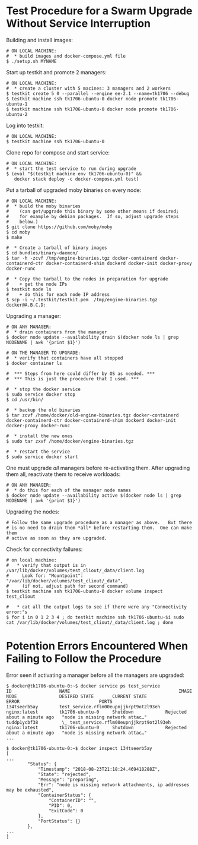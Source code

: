 Test Procedure for a Swarm Upgrade Without Service Interruption
======================

Building and install images:

    # ON LOCAL MACHINE:
    #  * build images and docker-compose.yml file
    $ ./setup.sh MYNAME


Start up testkit and promote 2 managers:

    # ON LOCAL MACHINE:
    #  * create a cluster with 5 macines: 3 managers and 2 workers
    $ testkit create 5 0 --parallel --engine ee-2.1 --name=tk1706 --debug
    $ testkit machine ssh tk1706-ubuntu-0 docker node promote tk1706-ubuntu-1
    $ testkit machine ssh tk1706-ubuntu-0 docker node promote tk1706-ubuntu-2


Log into testkit:

    # ON LOCAL MACHINE:
    $ testkit machine ssh tk1706-ubuntu-0


Clone repo for compose and start service:

    # ON LOCAL MACHINE:
    #  * start the test service to run during upgrade
    $ (eval "$(testkit machine env tk1706-ubuntu-0)" && 
       docker stack deploy -c docker-compose.yml test)


Put a tarball of upgraded moby binaries on every node:

    # ON LOCAL MACHINE:
    #  * build the moby binaries
    #    (can get/upgrade this binary by some other means if desired;
    #    for example by debian packages.  If so, adjust upgrade steps
    #    below.)
    $ git clone https://github.com/moby/moby
    $ cd moby
    $ make

    #  * Create a tarball of binary images
    $ cd bundles/binary-daemon/
    $ tar -h -zcvf /tmp/engine-binaries.tgz docker-containerd docker-containerd-ctr docker-containerd-shim dockerd docker-init docker-proxy docker-runc

    #  * Copy the tarball to the nodes in preparation for upgrade
    #    + get the node IPs
    $ testkit node ls
    #    + do this for each node IP address
    $ scp -i ~/.testkit/testkit.pem  /tmp/engine-binaries.tgz docker@A.B.C.D:


Upgrading a manager:

    # ON ANY MANAGER:
    #  * drain containers from the manager
    $ docker node update --availability drain $(docker node ls | grep NODENAME | awk '{print $1}')

    # ON THE MANAGER TO UPGRADE:
    #  * verify that containers have all stopped
    $ docker container ls 

    #  *** Steps from here could differ by OS as needed. ***
    #  *** This is just the procedure that I used. ***

    #  * stop the docker service
    $ sudo service docker stop
    $ cd /usr/bin/

    #  * backup the old binaries
    $ tar zcvf /home/docker/old-engine-binaries.tgz docker-containerd docker-containerd-ctr docker-containerd-shim dockerd docker-init docker-proxy docker-runc

    #  * install the new ones
    $ sudo tar zxvf /home/docker/engine-binaries.tgz

    #  * restart the service
    $ sudo service docker start


One must upgrade *all* managers before re-activating them.  After upgrading them all,
reactivate them to receive workloads:

    # ON ANY MANAGER:
    #  * do this for each of the manager node names
    $ docker node update --availability active $(docker node ls | grep NODENAME | awk '{print $1}')


Upgrading the nodes:

    # Follow the same upgrade procedure as a manager as above.   But there
    # is no need to drain them *all* before restarting them.  One can make them
    # active as soon as they are upgraded.


Check for connectivity failures:

    # on local machine:
    #   * verify that output is in /var/lib/docker/volumes/test_cliout/_data/client.log
    #     Look for: "Mountpoint": "/var/lib/docker/volumes/test_cliout/_data",
    #     (if not, adjust path for second command)
    $ testkit machine ssh tk1706-ubuntu-0 docker volume inspect test_cliout

    #   * cat all the output logs to see if there were any "Connectivity error:"s
    $ for i in 0 1 2 3 4 ; do testkit machine ssh tk1706-ubuntu-$i sudo cat /var/lib/docker/volumes/test_cliout/_data/client.log ; done



Potention Errors Encountered When Failing to Follow the Procedure
======================

Error seen if activating a manager before all the managers are upgraded:

    $ docker@tk1706-ubuntu-0:~$ docker service ps test_service
    ID                  NAME                                         IMAGE               NODE                DESIRED STATE       CURRENT STATE                 ERROR                              PORTS
    134tseerb5ay        test_service.rflm00eupnjjkrpt9ot2l93eh       nginx:latest        tk1706-ubuntu-0     Shutdown            Rejected about a minute ago   "node is missing network attac…"   
    tuddp1ycbf38         \_ test_service.rflm00eupnjjkrpt9ot2l93eh   nginx:latest        tk1706-ubuntu-0     Shutdown            Rejected about a minute ago   "node is missing network attac…"   
    ...

    $ docker@tk1706-ubuntu-0:~$ docker inspect 134tseerb5ay
    [
    ...
            "Status": {
                "Timestamp": "2018-08-23T21:18:24.469418288Z",
                "State": "rejected",
                "Message": "preparing",
                "Err": "node is missing network attachments, ip addresses may be exhausted",
                "ContainerStatus": {
                    "ContainerID": "",
                    "PID": 0,
                    "ExitCode": 0
                },
                "PortStatus": {}
            },
    ...
    ]
